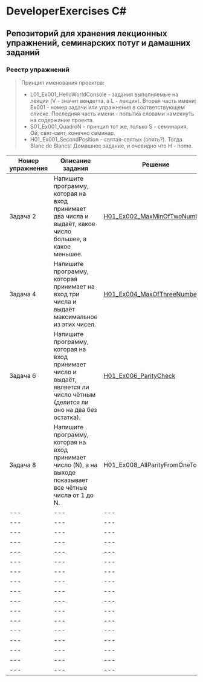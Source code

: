 # DeveloperExercises C#
## Репозиторий для хранения лекционных упражнений, семинарских потуг и дамашних заданий
### Реестр упражнений
> Принцип именования проектов:
> - L01_Ex001_HelloWorldConsole - задания выполняемые на лекции (V - значит вендетта, а L - лекция). Вторая часть имени: Ex001 - номер задачи или упражнения в соответствующем списке. Последняя часть имени - попытка словами намекнуть на содержание проекта.
> - S01_Ex001_QuadroN - принцип тот же, только S - семинария. Ой, свят-свят, конечно семинар.
> - H01_Ex001_SecondPosition - святая-святых (опять?). Тогда Blanc de Blancs! Домашнее задание, и очевидно что H - home.

|Номер упражнения|Описание задания|Решение|Дополнительно|
|---|---|---|---|
|Задача 2|Напишите программу, которая на вход принимает два числа и выдаёт, какое число большее, а какое меньшее.|[H01_Ex002_MaxMinOfTwoNumbers](H01_Ex002_MaxMinOfTwoNumbers/Program.cs)|---|
|Задача 4|Напишите программу, которая принимает на вход три числа и выдаёт максимальное из этих чисел.|[H01_Ex004_MaxOfThreeNumbers](H01_Ex004_MaxOfThreeNumbers/Program.cs)|---|
|Задача 6|Напишите программу, которая на вход принимает число и выдаёт, является ли число чётным (делится ли оно на два без остатка).|[H01_Ex006_ParityCheck](H01_Ex006_ParityCheck/Program.cs)|---|
|Задача 8|Напишите программу, которая на вход принимает число (N), а на выходе показывает все чётные числа от 1 до N.|H01_Ex008_AllParityFromOneToN|---|
|---|---|---|---|
|---|---|---|---|
|---|---|---|---|
|---|---|---|---|
|---|---|---|---|
|---|---|---|---|
|---|---|---|---|
|---|---|---|---|
|---|---|---|---|
|---|---|---|---|
|---|---|---|---|
|---|---|---|---|
|---|---|---|---|
|---|---|---|---|
|---|---|---|---|
|---|---|---|---|
|---|---|---|---|
